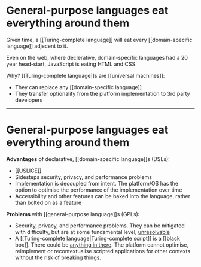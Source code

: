 # General-purpose languages eat everything around them

Given time, a [[Turing-complete language]] will eat every [[domain-specific language]] adjecent to it.


Even on the web, where declerative, domain-specific languages had a 20 year head-start, JavaScript is eating HTML and CSS.

Why? [[Turing-complete language]]s are [[universal machines]]:
- They can replace any [[domain-specific language]]
- They transfer optionality from the platform implementation to 3rd party developers

---
# General-purpose languages eat everything around them

**Advantages** of declarative, [[domain-specific language]]s (DSLs):
- [[USLICE]]
- Sidesteps security, privacy, and performance problems
- Implementation is decoupled from intent. The platform/OS has the option to optimise the performance of the implementation over time
- Accessibility and other features can be baked into the language, rather than bolted on as a feature

**Problems** with [[general-purpose language]]s (GPLs):
- Security, privacy, and performance problems. They can be mitigated with difficulty, but are at some fundamental level, [unresolvable](https://en.wikipedia.org/wiki/Halting_problem)
- A [[Turing-complete language|Turing-complete script]] is a [[black box]]. There could be [anything in there](https://en.wikipedia.org/wiki/Universal_Turing_machine). The platform cannot optimise, reimplement or recontextualise scripted applications for other contexts without the risk of breaking things.
